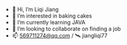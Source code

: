 - 👋 Hi, I’m Liqi Jiang
- 🍰 I’m interested in baking cakes
- 🍵 I’m currently learning JAVA
- 💞️ I’m looking to collaborate on finding a job
- 📫 569711274@qq.com / 🛰️  jiangliqi77

<!---
Sylvia-778/Sylvia-778 is a ✨ special ✨ repository because its `README.md` (this file) appears on your GitHub profile.
You can click the Preview link to take a look at your changes.
--->
